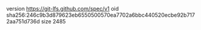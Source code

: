 version https://git-lfs.github.com/spec/v1
oid sha256:246c9b3d879623eb6550500570ea7702a6bbc440520ecbe92b7172aa751d736d
size 2485
